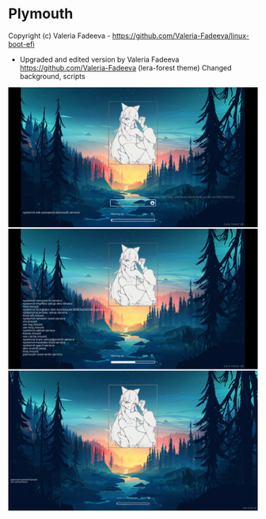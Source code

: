 # Plymouth

Copyright (c) Valeria Fadeeva - https://github.com/Valeria-Fadeeva/linux-boot-efi
* Upgraded and edited version by Valeria Fadeeva https://github.com/Valeria-Fadeeva (lera-forest theme)
Changed background, scripts


![image](plymouth_screenshots/Screenshot_20220510_042207.png)
![image](plymouth_screenshots/Screenshot_20220510_042220.png)
![image](plymouth_screenshots/Screenshot_20220510_042334.png)
